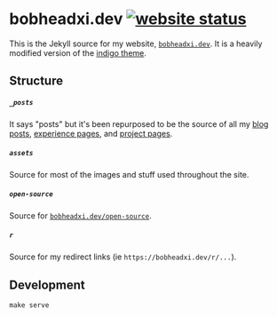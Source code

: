 # bobheadxi.dev [![website status](https://img.shields.io/website/https/bobheadxi.dev.svg?down_color=lightgrey&down_message=offline&label=website&up_message=online)](https://bobheadxi.dev)

This is the Jekyll source for my website, [`bobheadxi.dev`](https://bobheadxi.dev).
It is a heavily modified version of the [indigo theme](https://github.com/sergiokopplin/indigo).

## Structure

##### `_posts`

It says "posts" but it's been repurposed to be the source of all my [blog posts](https://bobheadxi.dev/blog),
[experience pages](https://bobheadxi.dev), and [project pages](https://bobheadxi.dev/open-source).

##### `assets`

Source for most of the images and stuff used throughout the site.

##### `open-source`

Source for [`bobheadxi.dev/open-source`](https://bobheadxi.dev/open-source).

##### `r`

Source for my redirect links (ie `https://bobheadxi.dev/r/...`).

## Development

```
make serve
```
